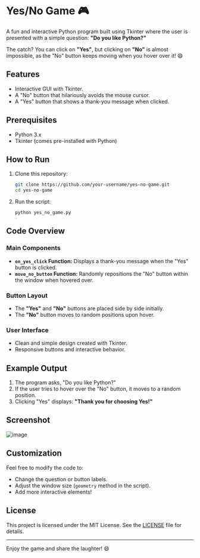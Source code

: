 # Yes/No Game 🎮

A fun and interactive Python program built using Tkinter where the user is presented with a simple question: **"Do you like Python?"** 

The catch? You can click on **"Yes"**, but clicking on **"No"** is almost impossible, as the "No" button keeps moving when you hover over it! 😄

## Features
- Interactive GUI with Tkinter.
- A "No" button that hilariously avoids the mouse cursor.
- A "Yes" button that shows a thank-you message when clicked.


## Prerequisites
- Python 3.x
- Tkinter (comes pre-installed with Python)

## How to Run
1. Clone this repository:
   ```bash
   git clone https://github.com/your-username/yes-no-game.git
   cd yes-no-game
   ```
2. Run the script:
   ```bash
   python yes_no_game.py
   ```

## Code Overview
### Main Components
- **`on_yes_click` Function:** Displays a thank-you message when the "Yes" button is clicked.
- **`move_no_button` Function:** Randomly repositions the "No" button within the window when hovered over.

### Button Layout
- The **"Yes"** and **"No"** buttons are placed side by side initially.
- The **"No"** button moves to random positions upon hover.

### User Interface
- Clean and simple design created with Tkinter.
- Responsive buttons and interactive behavior.

## Example Output
1. The program asks, "Do you like Python?" 
2. If the user tries to hover over the "No" button, it moves to a random position.
3. Clicking "Yes" displays: **"Thank you for choosing Yes!"**

## Screenshot
![image](https://github.com/user-attachments/assets/f5552f05-1a66-49ce-8739-059153956643)


## Customization
Feel free to modify the code to:
- Change the question or button labels.
- Adjust the window size (`geometry` method in the script).
- Add more interactive elements!

## License
This project is licensed under the MIT License. See the [LICENSE](LICENSE) file for details.

---

Enjoy the game and share the laughter! 😄
